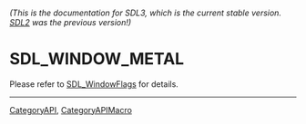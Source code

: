 ###### (This is the documentation for SDL3, which is the current stable version. [SDL2](https://wiki.libsdl.org/SDL2/) was the previous version!)
# SDL_WINDOW_METAL

Please refer to [SDL_WindowFlags](SDL_WindowFlags) for details.

----
[CategoryAPI](CategoryAPI), [CategoryAPIMacro](CategoryAPIMacro)

